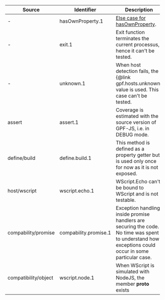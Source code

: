 Source | Identifier | Description
------ | ---------- | -----------
 - | hasOwnProperty.1 | [Else case for hasOwnProperty](https://github.com/gotwarlost/istanbul/blob/master/ignoring-code-for-coverage.md#ignore-an-else-path).
 - | exit.1 | Exit function terminates the current processus, hence it can't be tested.
 - | unknown.1 | When host detection fails, the {@link gpf.hosts.unknown} value is used. This case can't be tested.
assert | assert.1 | Coverage is estimated with the source version of GPF-JS, i.e. in DEBUG mode.
define/build | define.build.1 | This method is defined as a property getter but is used only once for now as it is not exposed.
host/wscript | wscript.echo.1 | WScript.Echo can't be bound to WScript and is not testable.
compability/promise | compability.promise.1 | Exception handling inside promise handlers are securing the code. No time was spent to understand how exceptions could occur in some particular case.  
compatibility/object | wscript.node.1 | When WScript is simulated with NodeJS, the member __proto__ exists
